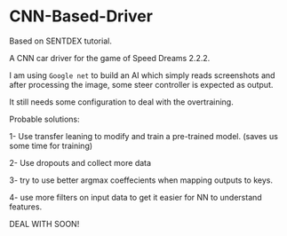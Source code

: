 # CNN-Based-Driver

Based on SENTDEX tutorial.

A CNN car driver for the game of Speed Dreams 2.2.2.

I am using `Google net` to build an AI which simply reads screenshots and after processing the image, some steer controller is expected as output.

It still needs some configuration to deal with the overtraining.

Probable solutions:

1- Use transfer leaning to modify and train a pre-trained model. (saves us some time for training)

2- Use dropouts and collect more data

3- try to use better argmax coeffecients when mapping outputs to keys.

4- use more filters on input data to get it easier for NN to understand features.

DEAL WITH SOON!


